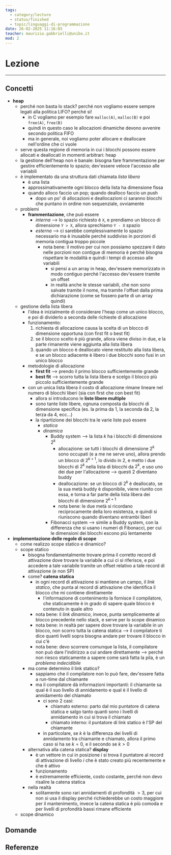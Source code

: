 ```yaml
---
tags:
  - category/lecture
  - status/finished
  - topic/linguaggi-di-programmazione
date: 26-02-2025 11:16:03
teacher: maurizio.gabbrielli@unibo.it
mod: 2
---
```

# Lezione
---
## Concetti
- **heap**
	- perché non basta lo stack? perché non vogliamo essere sempre legati alla politica LIFO? perché sì!
		- in C vogliamo per esempio fare `malloc(A)`, `malloc(B)` e poi `free(A)`, `free(B)`
		- quindi in questo caso le allocazioni dinamiche devono avvenire secondo politica FIFO
		- ma in generale, noi vogliamo poter allocare e deallocare nell'ordine che ci vuole
	- serve questa regione di memoria in cui i blocchi possono essere allocati e deallocati in momenti arbitrari: heap
	- la gestione dell'heap non è banale: bisogna fare frammentazione per gestire efficientemente lo spazio; dev'essere veloce l'accesso alle variabili
	- è implementato da una struttura dati chiamata _lista libera_
		- è una lista
		- approssimativamente ogni blocco della lista ha dimensione fissa
		- quando alloco faccio un pop; quando dealloco faccio un push
			- dopo un po' di allocazioni e deallocazioni ci saranno blocchi che puntano in ordine non sequenziale, ovviamente
	- problemi
		- **frammentazione**, che può essere
			- _interna_ --> lo spazio richiesto è `X`, e prendiamo un blocco di dimensione `Y > X`, allora sprechiamo `Y - X` spazio
			- _esterna_ --> ci sarebbe complessivamente lo spazio necessario ma è inusabile perché suddiviso in porzioni di memoria contigua troppo piccole
				- nota bene: il motivo per cui non possiamo spezzare il dato nelle porzioni non contigue di memoria è perché bisogna rispettare le modalità e quindi i tempi di accesso alle variabili
					- si pensi a un array in heap, dev'essere memorizzato in modo contiguo perché l'accesso dev'essere tramite un offset
					- in realtà anche le stesse variabili, che non sono salvate tramite il nome, ma tramite l'offset dalla prima dichiarazione (come se fossero parte di un array quindi)
	- gestione della lista libera
		- l'idea è inizialmente di considerare l'heap come un unico blocco, e poi di dividerlo a seconda delle richieste di allocazione
		- funzionamento:
			1. richiesta di allocazione causa la scelta di un blocco di dimensione opportuna (con first fit o best fit)
			2. se il blocco scelto è più grande, allora viene diviso in due, e la parte rimanente viene aggiunta alla lista libera
			3. quando un blocco è deallocato viene restituito alla lista libera, e se un blocco adiacente è libero i due blocchi sono fusi in un unico blocco
		- metodologie di allocazione
			- **first fit** --> prendo il primo blocco sufficientemente grande
			- **best fit** --> scorro tutta la lista libera e scelgo il blocco più piccolo sufficientemente grande
		- con un unica lista libera il costo di allocazione rimane lineare nel numero di blocchi liberi (sia con first che con best fit)
			- allora si introducono le **liste libere multiple**
			- sono tante liste libere, ognuna composta da blocchi di dimensione specifica (es. la prima da 1, la seconda da 2, la terza da 4, ecc...)
			- la ripartizione dei blocchi tra le varie liste può essere
				- _statica_
				- _dinamica_
					- Buddy system --> la lista $k$ ha i blocchi di dimensione $2^{k}$
						- allocazione: se tutti i blocchi di dimensione $2^{k}$ sono occupati (e a me ne serve uno), allora prendo un blocco di $2^{k+1}$, lo divido in 2, e metto i due blocchi di $2^{k}$ nella lista di blocchi da $2^{k}$, e uso uno dei due per l'allocazione --> questi 2 diventano buddy
						- deallocazione: se un blocco di $2^{k}$ è deallocato, se la sua metà buddy è disponibile, viene riunito con essa, e torna a far parte della lista libera dei blocchi di dimensione $2^{k+1}$
						- nota bene: le due metà si ricordano reciprocamente della loro esistenza, e quindi si riuniscono quando diventano entrambi liberi
					- Fibonacci system --> simile a Buddy system, con la differenza che si usano i numeri di Fibonacci, per cui le dimensioni dei blocchi escono più lentamente
- **implementazione delle regole di scope**
	- come realizzo scope statico e dinamico?
	- scope statico
		- bisogna fondamentalmente trovare prima il corretto record di attivazione dove trovare la variabile a cui ci si riferisce, e poi accedere a tale variabile tramite un offset relativo a tale record di attivazione (e non SP)
		- come? **catena statica**
			- in ogni record di attivazione si mantiene un campo, il _link statico_, che punta al record di attivazione che identifica il blocco che mi contiene direttamente
				- l'informazione di contenimento la fornisce il compilatore, che staticamente è in grado di sapere quale blocco è contenuto in quale altro
			- nota bene: il _link dinamico_, invece, punta semplicemente al blocco precedente nello stack, e serve per lo scope dinamico
			- nota bene: in realtà per sapere dove trovare la variabile in un blocco, non scorro tutta la catena statica --> il compilatore ti dice quanti livelli sopra bisogna andare per trovare il blocco in cui c'è
			- nota bene: devo scorrere comunque la lista, il compilatore non può dare l'indirizzo a cui andare direttamente --> perché non riesco staticamente a sapere come sarà fatta la pila, è un _problema indecidibile_
		- ma come determino il link statico?
			- sappiamo che il compilatore non lo può fare, dev'essere fatta a run-time dal chiamante
			- ma il compilatore dà informazioni importanti: il chiamante sa qual è il suo livello di annidamento e qual è il livello di annidamento del chiamato
				- ci sono 2 casi:
					- chiamato esterno: parto dal mio puntatore di catena statica e salgo tanto quanti sono i livelli di annidamento in cui si trova il chiamato
					- chiamato interno: il puntatore di link statico è l'SP del chiamante
				- in particolare, se $k$ è la differenza dei livelli di annidamento tra chiamante e chiamato, allora il primo caso si ha se $k = 0$, e il secondo se $k > 0$
		- alternativa alla catena statica? **display**
			- è un vettore in cui in posizione $i$ si trova il puntatore al record di attivazione di livello $i$ che è stato creato più recentemente e che è attivo
			- funzionamento
			- è estremamente efficiente, costo costante, perché non devo risalire la catena statica
		- nella realtà
			- solitamente sono rari annidamenti di profondità $> 3$, per cui non si usa il display perché richiederebbe un costo maggiore per il mantenimento, invece la catena statica è più comoda e per livelli di profondità bassi rimane efficiente
	- scope dinamico

## Domande

## Referenze
